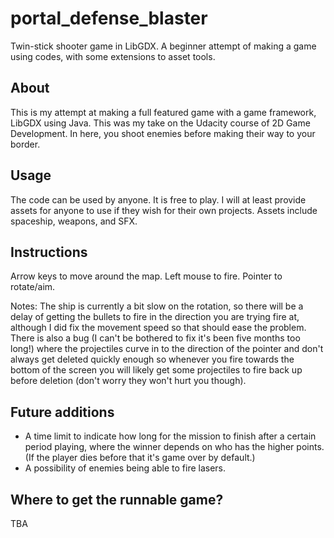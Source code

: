# portal_defense_blaster
Twin-stick shooter game in LibGDX.
A beginner attempt of making a game using codes, with some extensions to asset tools.

## About
This is my attempt at making a full featured game with a game framework, LibGDX using Java. This was my take on the Udacity course of 2D Game Development. In here, you shoot enemies before making their way to your border.

## Usage
The code can be used by anyone. It is free to play. I will at least provide assets for anyone to use if they wish for their own projects. Assets include spaceship, weapons, and SFX.

## Instructions
Arrow keys to move around the map.
Left mouse to fire.
Pointer to rotate/aim.

Notes: The ship is currently a bit slow on the rotation, so there will be a delay of getting the bullets to fire in the direction you are trying fire at, although I did fix the movement speed so that should ease the problem. There is also a bug (I can't be bothered to fix it's been five months too long!) where the projectiles curve in to the direction of the pointer and don't always get deleted quickly enough so whenever you fire towards the bottom of the screen you will likely get some projectiles to fire back up before deletion (don't worry they won't hurt you though).

## Future additions
* A time limit to indicate how long for the mission to finish after a certain period playing, where the winner depends on who has the higher points. (If the player dies before that it's game over by default.)
* A possibility of enemies being able to fire lasers.

## Where to get the runnable game?
TBA
